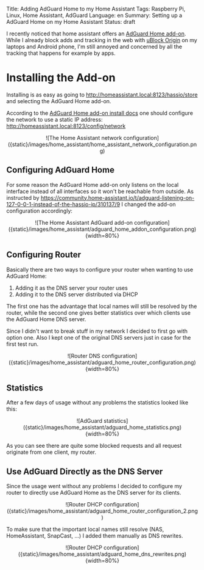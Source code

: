Title: Adding AdGuard Home to my Home Assistant
Tags: Raspberry Pi, Linux, Home Assistant, AdGuard
Language: en
Summary: Setting up a AdGuard Home on my Home Assistant
Status: draft

I recently noticed that home assistant offers an [AdGuard Home
add-on](https://github.com/hassio-addons/addon-adguard-home). While I already
block adds and tracking in the web with [uBlock
Origin](https://ublockorigin.com/) on my laptops and Android phone, I'm still
annoyed and concerned by all the tracking that happens for example by apps.

# Installing the Add-on

Installing is as easy as going to
<http://homeassistant.local:8123/hassio/store> and selecting the AdGuard Home
add-on.

According to the [AdGuard Home add-on install
docs](https://github.com/hassio-addons/addon-adguard-home/blob/main/adguard/DOCS.md)
one should configure the network to use a static IP address:
<http://homeassistant.local:8123/config/network>

<center>
![The Home Assistant network configuration]({static}/images/home_assistant/home_assistant_network_configuration.png)
</center>

## Configuring AdGuard Home

For some reason the AdGuard Home add-on only listens on the local interface
instead of all interfaces so it won't be reachable from outside. As instructed by <https://community.home-assistant.io/t/adguard-listening-on-127-0-0-1-instead-of-the-hassio-ip/310137/9> I changed the add-on configuration accordingly:

<center>
![The Home Assistant AdGuard add-on configuration]({static}/images/home_assistant/adguard_home_addon_configuration.png){width=80%}
</center>

## Configuring Router

Basically there are two ways to configure your router when wanting to use AdGuard Home:

 1. Adding it as the DNS server your router uses
 2. Adding it to the DNS server distributed via DHCP

The first one has the advantage that local names will still be resolved by the
router, while the second one gives better statistics over which clients use the
AdGuard Home DNS server.

Since I didn't want to break stuff in my network I decided to first go with
option one. Also I kept one of the original DNS servers just in case for the
first test run.

<center>
![Router DNS configuration]({static}/images/home_assistant/adguard_home_router_configuration.png){width=80%}
</center>

## Statistics

After a few days of usage without any problems the statistics looked like this:

<center>
![AdGuard statistics]({static}/images/home_assistant/adguard_home_statistics.png){width=80%}
</center>

As you can see there are quite some blocked requests and all request originate
from one client, my router.

## Use AdGuard Directly as the DNS Server

Since the usage went without any problems I decided to configure my router to
directly use AdGuard Home as the DNS server for its clients.

<center>
![Router DHCP configuration]({static}/images/home_assistant/adguard_home_router_configuration_2.png)
</center>

To make sure that the important local names still resolve (NAS, HomeAssistant,
SnapCast, ...) I added them manually as DNS rewrites.

<center>
![Router DHCP configuration]({static}/images/home_assistant/adguard_home_dns_rewrites.png){width=80%}
</center>
